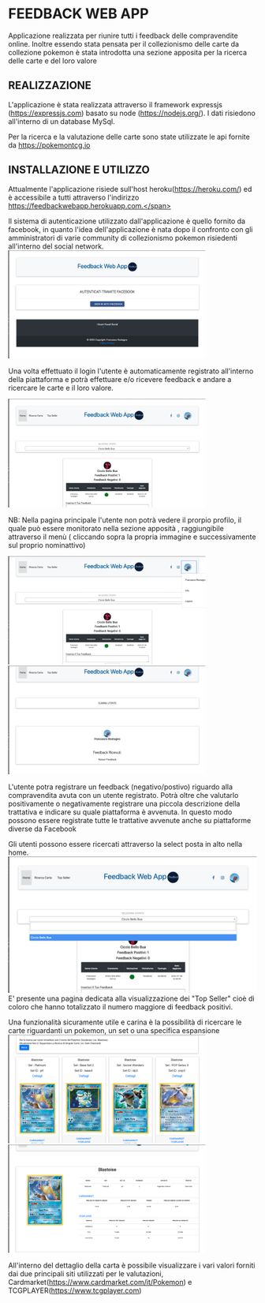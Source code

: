<h1>FEEDBACK WEB APP</h1>

<span>Applicazione realizzata per riunire tutti i feedback delle compravendite online. Inoltre essendo stata pensata per il collezionismo delle carte da collezione pokemon è stata introdotta una sezione apposita per la ricerca delle carte e del loro valore</span>

<h2>REALIZZAZIONE</h2>

<span>L'applicazione è stata realizzata attraverso il framework expressjs (https://expressjs.com) basato su node (https://nodejs.org/). I dati risiedono all'interno di un database MySql.</span>

<span>Per la ricerca e la valutazione delle carte sono state utilizzate le api fornite da https://pokemontcg.io </sapn>


<h2>INSTALLAZIONE E UTILIZZO</h2>

<span>Attualmente l'applicazione risiede sull'host heroku(https://heroku.com/) ed è accessibile a tutti attraverso l'indirizzo https://feedbackwebapp.herokuapp.com.</span>

<span>Il sistema di autenticazione utilizzato dall'applicazione è quello fornito da facebook, in quanto l'idea dell'applicazione è nata dopo il confronto con gli amministratori di varie community di collezionismo pokemon risiedenti all'interno del social network.</sapn>
<img src="./public/images/login.png" style="width:400px">

<span>Una volta effettuato il login l'utente è automaticamente registrato all'interno della piattaforma e potrà effettuare e/o ricevere feedback e andare a ricercare le carte e il loro valore.</span>

<img src="./public/images/home.png" style="width:400px">

<span>NB: Nella pagina principale l'utente non potrà vedere il prorpio profilo, il quale può essere monitorato nella sezione apposità , raggiungibile attraverso il menù ( cliccando sopra la propria immagine e successivamente sul proprio nominattivo)</span>

<img src="./public/images/paginaPersonale.png" style="width:400px">
<img src="./public/images/profilo.png" style="width:400px">

<span>L'utente potra registrare un feedback (negativo/postivo) riguardo alla compravendita avuta con un utente registrato. Potrà oltre che valutarlo positivamente o negativamente 
registrare una piccola descrizione della trattativa e indicare su quale piattaforma è avvenuta. In questo modo possono essere registrate tutte le trattative avvenute anche su piattaforme diverse da Facebook</span>

<span>Gli utenti possono essere ricercati attraverso la select posta in alto nella home.</span>
<img src="./public/images/ricercautente.png">
<span>E' presente una pagina dedicata alla visualizzazione dei "Top Seller" cioè di coloro che hanno totalizzato il numero maggiore di feedback positivi.</span>


<span>Una funzionalità sicuramente utile e carina è la possibilità di ricercare le carte riguardanti un pokemon, un set o una specifica espansione</span>
<img src="./public/images/ricercacarte.png" style="width:400px">
<img src="./public/images/dettaglioCarta.png" style="width:400px">

<sapn>All'interno del dettaglio della carta è possibile visualizzare i vari valori forniti dai due principali siti utilizzati per le valutazioni, Cardmarket(https://www.cardmarket.com/it/Pokemon) e TCGPLAYER(https://www.tcgplayer.com) </span>